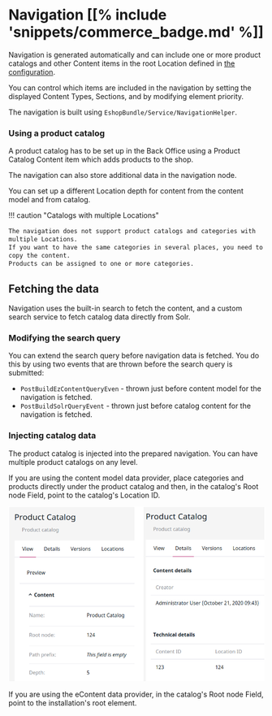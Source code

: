 # Navigation [[% include 'snippets/commerce_badge.md' %]]

Navigation is generated automatically and can include one or more product catalogs and other Content items
in the root Location defined in [the configuration](navigation_configuration.md).

You can control which items are included in the navigation by setting the displayed Content Types,
Sections, and by modifying element priority.

The navigation is built using `EshopBundle/Service/NavigationHelper`.

### Using a product catalog

A product catalog has to be set up in the Back Office using a Product Catalog Content item
which adds products to the shop.

The navigation can also store additional data in the navigation node.

You can set up a different Location depth for content from the content model and from catalog.

!!! caution "Catalogs with multiple Locations"

    The navigation does not support product catalogs and categories with multiple Locations.
    If you want to have the same categories in several places, you need to copy the content.
    Products can be assigned to one or more categories.

## Fetching the data

Navigation uses the built-in search to fetch the content, and a custom search service to fetch catalog data directly from Solr.

### Modifying the search query

You can extend the search query before navigation data is fetched.
You do this by using two events that are thrown before the search query is submitted:

- `PostBuildEzContentQueryEven` -  thrown just before content model for the navigation is fetched.
- `PostBuildSolrQueryEvent` - thrown just before catalog content for the navigation is fetched.

### Injecting catalog data

The product catalog is injected into the prepared navigation. 
You can have multiple product catalogs on any level. 

If you are using the content model data provider, place categories and products directly under the product catalog
and then, in the catalog's Root node Field, point to the catalog's Location ID.

![](../img/navigation_6.png)

If you are using the eContent data provider, in the catalog's Root node Field, point to the installation's root element.
